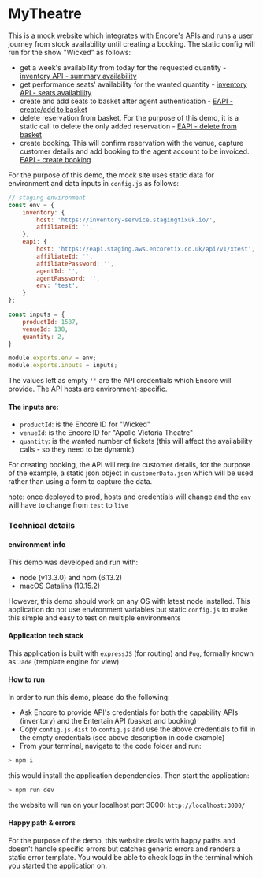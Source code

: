 # MyTheatre
This is a mock website which integrates with Encore's APIs and runs a user journey from stock availability until creating a booking. The static config will run for the show "Wicked" as follows:
- get a week's availability from today for the requested quantity - [inventory API - summary availability](https://developer.encore.co.uk/inventory-service/api-reference#/default/get_api_v3_availability_products__productId__quantity__quantity__from__fromDate__to__toDate_)
- get performance seats' availability for the wanted quantity - [inventory API - seats availability](https://developer.encore.co.uk/inventory-service/api-reference#/default/get_api_v3_availability_products__productId__quantity__quantity__seats)
- create and add seats to basket after agent authentication - [EAPI - create/add to basket ](https://developer.encore.co.uk/entertain-api/booking-api-basket-and-booking#add-to-basket)
- delete reservation from basket. For the purpose of this demo, it is a static call to delete the only added reservation - [EAPI - delete from basket](https://developer.encore.co.uk/entertain-api/booking-api-basket-and-booking#delete-from-basket)
- create booking. This will confirm reservation with the venue, capture customer details and add booking to the agent account to be invoiced. [EAPI - create booking](https://developer.encore.co.uk/entertain-api/booking-api-basket-and-booking#create-booking)

For the purpose of this demo, the mock site uses static data for environment and data inputs in `config.js` as follows:

```javascript
// staging environment
const env = {
    inventory: {
        host: 'https://inventory-service.stagingtixuk.io/',
        affiliateId: '',
    },
    eapi: {
        host: 'https://eapi.staging.aws.encoretix.co.uk/api/v1/xtest',
        affiliateId: '',
        affiliatePassword: '',
        agentId: '',
        agentPassword: '',
        env: 'test',
    }
};

const inputs = {
    productId: 1587,
    venueId: 138,
    quantity: 2,
}

module.exports.env = env;
module.exports.inputs = inputs;
```
The values left as empty `''` are the API credentials which Encore will provide. The API hosts are environment-specific.

#### The inputs are:
- `productId`: is the Encore ID for "Wicked"
- `venueId`: is the Encore ID for "Apollo Victoria Theatre"
- `quantity`: is the wanted number of tickets (this will affect the availability calls - so they need to be dynamic)

For creating booking, the API will require customer details, for the purpose of the example, a static json object in `customerData.json` which will be used rather than using a form to capture the data. 

note: once deployed to prod, hosts and credentials will change and the `env` will have to change from `test` to `live`
### Technical details
#### environment info
This demo was developed and run with:
- node (v13.3.0) and npm (6.13.2)
- macOS Catalina (10.15.2)

However, this demo should work on any OS with latest node installed. 
This application do not use environment variables but static `config.js` to make this simple and easy to test on multiple environments
#### Application tech stack
This application is built with `expressJS` (for routing) and `Pug`, formally known as `Jade` (template engine for view)
#### How to run
In order to run this demo, please do the following:
- Ask Encore to provide API's credentials for both the capability APIs (inventory) and the Entertain API (basket and booking)
- Copy `config.js.dist` to `config.js` and use the above credentials to fill in the empty credentials (see above description in code example)
- From your terminal, navigate to the code folder and run:
```sh
> npm i
```
this would install the application dependencies. Then start the application: 
```sh
> npm run dev
```
the website will run on your localhost port 3000: `http://localhost:3000/`
#### Happy path & errors
For the purpose of the demo, this website deals with happy paths and doesn't handle specific errors but catches generic errors and renders a static error template. You would be able to check logs in the terminal which you started the application on.

